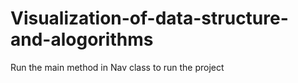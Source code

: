 # Visualization-of-data-structure-and-alogorithms
Run the main method in Nav class to run the project
